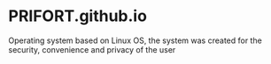 # PRIFORT.github.io
Operating system based on Linux OS, the system was created for the security, convenience and privacy of the user
